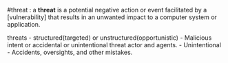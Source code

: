 #threat : a **threat** is a potential negative action or event facilitated by a [vulnerability] that results in an unwanted impact to a computer system or application.

threats
	- structured(targeted) or unstructured(opportunistic)
	- Malicious intent or accidental or unintentional threat actor and agents. 
	- Unintentional
		- Accidents, oversights, and other mistakes.
